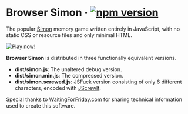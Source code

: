 # Browser Simon · [![npm version][npm badge]][npm url]

The popular [Simon](https://en.wikipedia.org/wiki/Simon_(game)) memory game written entirely in
JavaScript, with no static CSS or resource files and only minimal HTML.

[![Play now!][play now image]][play now]

**Browser Simon** is distributed in three functionally equivalent versions.

* **dist/simon.js**: The unaltered debug version.
* **dist/simon.min.js**: The compressed version.
* **dist/simon.screwed.js**: JSFuck version consisting of only 6 different characters, encoded with
[JScrewIt](https://jscrew.it).

Special thanks to [WaitingForFriday.com](https://www.waitingforfriday.com/?p=586) for sharing
technical information used to create this software.

[npm badge]: https://badge.fury.io/js/browser-simon.svg
[npm url]: https://www.npmjs.com/package/browser-simon
[play now]: https://gitcdn.xyz/repo/fasttime/Browser-Simon/master/index.html
[play now image]: https://gitcdn.xyz/repo/fasttime/Browser-Simon/master/Play%20now!.svg
